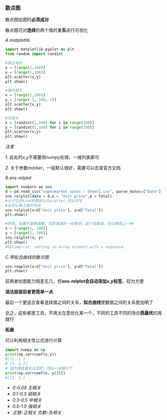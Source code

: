 ### 散点图
散点图绘图时**必须成对**

散点图可对**连续**的两个值的**关系**进行可视化

*A.matplotlib*
```python
import matplotlib.pyplot as plt
from random import randint

#强正相关
x = [range(1,100)]
y = [range(1,100)]
plt.scatter(x,y)
plt.show()

#强负相关
x = [range(1,100)]
y = [range(-1,-100,-1)]
plt.scatter(x,y)
plt.show()

#无相关
x = [randint(1,100) for i in range(100)]
y = [randint(1,100) for i in range(100)]
plt.scatter(x,y)
plt.show()
```

*注意*

*1.* 此处的*x,y*不需要用*numpy*处理，一维列表即可

*2.* 关于参数*marker*，一般默认很好，需要可以去查官方文档

*B.sns-relplot*
```python
import seaborn as sns
d = pd.read_csv("supermarket_sales - Sheet1.csv", parse_dates=["Date"])
sns.relplot(data = d,x = "Unit price",y = Total)
#关于它的kind参数默认为scatter,可以不写
#也可以像上面的写成
sns.relplot(x=d["Unit price"], y=d["Total"])
plt.show()

#然而，如果不是数据集，而是普通的一些数字，这个会报错，可以换用上一种
x = [range(1, 100)]
y = [range(1, 100)]
sns.relplot(x, y)
plt.show()
#ValueError: setting an array element with a sequence.
```

*C.带拟合曲线的散点图*
```python
sns.regplot(x=d["Unit price"], y=d["Total"])
plt.show()
```

前两者绘图能力相差无几，但**sns-relplot会自动添加x,y标签**，较为方便

**语法层面前者更简单一点**

最后一个更适合查看连续值之间的关系，**拟合曲线**使数据之间的关系更加明了

总之，这些都是工具，不用太在意优化某一个，不同的工具不同的场合**挑最优**的用就行


**拓展**

可以利用相关性公式进行计算
```python
import numpy as np 
print(np.corrcoef(x,y))
#[[1. 1.]
# [1. 1.]]
# 因为值是重复出现的，所以一对就行了
print(np.corrcoef(x, y)[0])
#[[1. 1.]
```
- *0-0.09 无相关*
- *0.1-0.3 弱相关*
- *0.3-0.5 中相关*
- *0.5-1.0 强相关*
- *正数-正相关 负数-负相关*

